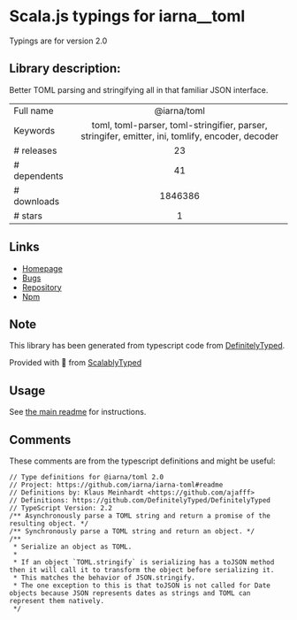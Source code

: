 
# Scala.js typings for iarna__toml

Typings are for version 2.0

## Library description:
Better TOML parsing and stringifying all in that familiar JSON interface.

|                    |                 |
| ------------------ | :-------------: |
| Full name          | @iarna/toml |
| Keywords           | toml, toml-parser, toml-stringifier, parser, stringifer, emitter, ini, tomlify, encoder, decoder |
| # releases         | 23 |
| # dependents       | 41 |
| # downloads        | 1846386 |
| # stars            | 1 |

## Links
- [Homepage](https://github.com/iarna/iarna-toml#readme)
- [Bugs](https://github.com/iarna/iarna-toml/issues)
- [Repository](https://github.com/iarna/iarna-toml)
- [Npm](https://www.npmjs.com/package/%40iarna%2Ftoml)
    


## Note
This library has been generated from typescript code from [DefinitelyTyped](https://definitelytyped.org).

Provided with :purple_heart: from [ScalablyTyped](https://github.com/oyvindberg/ScalablyTyped)

## Usage
See [the main readme](../../readme.md) for instructions.

## Comments

These comments are from the typescript definitions and might be useful:
```
// Type definitions for @iarna/toml 2.0
// Project: https://github.com/iarna/iarna-toml#readme
// Definitions by: Klaus Meinhardt <https://github.com/ajafff>
// Definitions: https://github.com/DefinitelyTyped/DefinitelyTyped
// TypeScript Version: 2.2
/** Asynchronously parse a TOML string and return a promise of the resulting object. */
/** Synchronously parse a TOML string and return an object. */
/**
 * Serialize an object as TOML.
 *
 * If an object `TOML.stringify` is serializing has a toJSON method then it will call it to transform the object before serializing it.
 * This matches the behavior of JSON.stringify.
 * The one exception to this is that toJSON is not called for Date objects because JSON represents dates as strings and TOML can represent them natively.
 */

```

